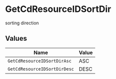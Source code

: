 # GetCdResourceIDSortDir

sorting direction


## Values

| Name                         | Value                        |
| ---------------------------- | ---------------------------- |
| `GetCdResourceIDSortDirAsc`  | ASC                          |
| `GetCdResourceIDSortDirDesc` | DESC                         |